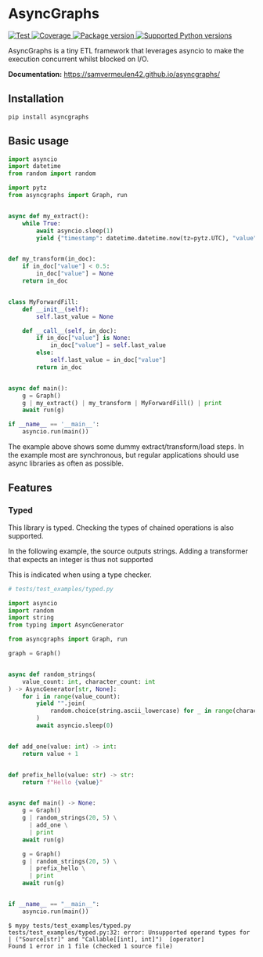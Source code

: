 # AsyncGraphs
<p>
<a href="https://github.com/SamVermeulen42/asyncgraphs/actions?query=workflow%3ATests+event%3Apush+branch%3Amain" target="_blank" >
  <img src="https://github.com/SamVermeulen42/asyncgraphs/workflows/Tests/badge.svg?event=push&branch=main" alt="Test"/>
</a>
<a href="https://codecov.io/gh/SamVermeulen42/asyncgraphs" target="_blank" >
  <img src="https://codecov.io/gh/SamVermeulen42/asyncgraphs/branch/main/graph/badge.svg?token=17MW83L23M" alt="Coverage"/> 
</a>
<a href="https://pypi.org/project/asyncgraphs" target="_blank">
  <img src="https://img.shields.io/pypi/v/asyncgraphs" alt="Package version"/>
</a>
<a href="https://pypi.org/project/asyncgraphs" target="_blank">
  <img src="https://img.shields.io/pypi/pyversions/asyncgraphs.svg" alt="Supported Python versions">
</a>
</p>

AsyncGraphs is a tiny ETL framework that leverages asyncio to make the execution concurrent whilst blocked on I/O.


**Documentation:** https://samvermeulen42.github.io/asyncgraphs/

## Installation

```commandline
pip install asyncgraphs
```

## Basic usage

```python
import asyncio
import datetime
from random import random

import pytz
from asyncgraphs import Graph, run


async def my_extract():
    while True:
        await asyncio.sleep(1)
        yield {"timestamp": datetime.datetime.now(tz=pytz.UTC), "value": random()}


def my_transform(in_doc):
    if in_doc["value"] < 0.5:
        in_doc["value"] = None
    return in_doc


class MyForwardFill:
    def __init__(self):
        self.last_value = None

    def __call__(self, in_doc):
        if in_doc["value"] is None:
            in_doc["value"] = self.last_value
        else:
            self.last_value = in_doc["value"]
        return in_doc


async def main():
    g = Graph()
    g | my_extract() | my_transform | MyForwardFill() | print
    await run(g)

if __name__ == '__main__':
    asyncio.run(main())
```

The example above shows some dummy extract/transform/load steps.
In the example most are synchronous, but regular applications should use async libraries as often as possible.


## Features

### Typed

This library is typed. Checking the types of chained operations is also supported.

In the following example, the source outputs strings. 
Adding a transformer that expects an integer is thus not supported

This is indicated when using a type checker.

```python
# tests/test_examples/typed.py

import asyncio
import random
import string
from typing import AsyncGenerator

from asyncgraphs import Graph, run

graph = Graph()


async def random_strings(
    value_count: int, character_count: int
) -> AsyncGenerator[str, None]:
    for i in range(value_count):
        yield "".join(
            random.choice(string.ascii_lowercase) for _ in range(character_count)
        )
        await asyncio.sleep(0)


def add_one(value: int) -> int:
    return value + 1


def prefix_hello(value: str) -> str:
    return f"Hello {value}"


async def main() -> None:
    g = Graph()
    g | random_strings(20, 5) \
      | add_one \
      | print
    await run(g)

    g = Graph()
    g | random_strings(20, 5) \
      | prefix_hello \
      | print
    await run(g)


if __name__ == "__main__":
    asyncio.run(main())
```

```commandline
$ mypy tests/test_examples/typed.py
tests/test_examples/typed.py:32: error: Unsupported operand types for | ("Source[str]" and "Callable[[int], int]")  [operator]
Found 1 error in 1 file (checked 1 source file)
```


